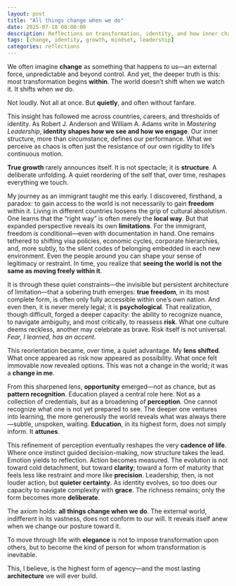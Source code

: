 ```yaml
---
layout: post
title: "All things change when we do"
date: 2025-07-18 08:00:00
description: Reflections on transformation, identity, and how inner change reveals new dimensions of opportunity.
tags: [change, identity, growth, mindset, leadership]
categories: reflections
---
```


We often imagine **change** as something that happens *to* us—an external force, unpredictable and beyond control. And yet, the deeper truth is this: most transformation begins **within**. The world doesn’t shift when we watch it. It shifts when *we* do.

Not loudly. Not all at once. But **quietly**, and often without fanfare.

This insight has followed me across countries, careers, and thresholds of identity. As Robert J. Anderson and William A. Adams write in *Mastering Leadership*, **identity shapes how we see and how we engage**. Our inner structure, more than circumstance, defines our performance. What we perceive as chaos is often just the resistance of our own rigidity to life’s continuous motion.

**True growth** rarely announces itself. It is not spectacle; it is **structure**. A deliberate unfolding. A quiet reordering of the self that, over time, reshapes everything we touch.

My journey as an immigrant taught me this early. I discovered, firsthand, a paradox: to gain access to the world is not necessarily to gain **freedom** within it. Living in different countries loosens the grip of cultural absolutism. One learns that the “right way” is often merely the **local way**. But that expanded perspective reveals its own **limitations**. For the immigrant, freedom is conditional—even with documentation in hand. One remains tethered to shifting visa policies, economic cycles, corporate hierarchies, and, more subtly, to the silent codes of belonging embedded in each new environment. Even the people around you can shape your sense of legitimacy or restraint. In time, you realize that **seeing the world is not the same as moving freely within it**.

It is through these quiet constraints—the invisible but persistent architecture of limitation—that a sobering truth emerges: **true freedom**, in its most complete form, is often only fully accessible within one’s own nation. And even then, it is never merely legal; it is **psychological**. That realization, though difficult, forged a deeper capacity: the ability to recognize nuance, to navigate ambiguity, and most critically, to reassess **risk**. What one culture deems reckless, another may celebrate as brave. Risk itself is not universal. *Fear, I learned, has an accent.*

This reorientation became, over time, a quiet advantage. My **lens shifted**. What once appeared as risk now appeared as possibility. What once felt immovable now revealed options. This was not a change in the world; it was a **change in me**.

From this sharpened lens, **opportunity** emerged—not as chance, but as **pattern recognition**. Education played a central role here. Not as a collection of credentials, but as a broadening of **perception**. One cannot recognize what one is not yet prepared to see. The deeper one ventures into learning, the more generously the world reveals what was always there—subtle, unspoken, waiting. **Education**, in its highest form, does not simply inform. It **attunes**.

This refinement of perception eventually reshapes the very **cadence of life**. Where once instinct guided decision-making, now structure takes the lead. Emotion yields to reflection. Action becomes measured. The evolution is not toward cold detachment, but toward **clarity**; toward a form of maturity that feels less like restraint and more like **precision**. Leadership, then, is not louder action, but **quieter certainty**. As identity evolves, so too does our capacity to navigate complexity with **grace**. The richness remains; only the form becomes more **deliberate**.

The axiom holds: **all things change when we do**. The external world, indifferent in its vastness, does not conform to our will. It reveals itself anew when we change our posture toward it.

To move through life with **elegance** is not to impose transformation upon others, but to become the kind of person for whom transformation is inevitable.

This, I believe, is the highest form of agency—and the most lasting **architecture** we will ever build.

